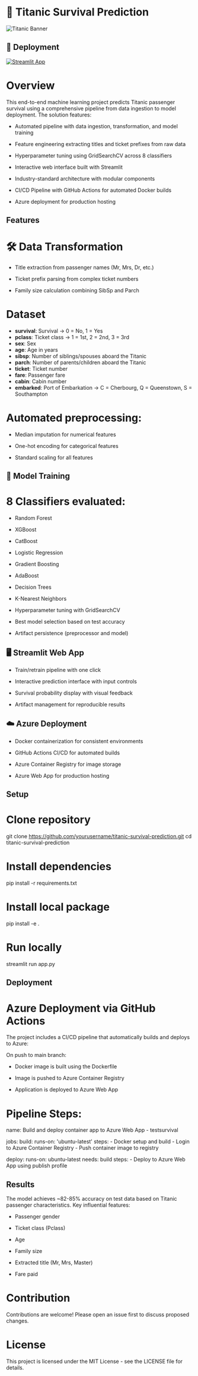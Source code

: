 # 🚢 Titanic Survival Prediction

![Titanic Banner](https://ychef.files.bbci.co.uk/624x351/p0hqh71l.jpg)

## 🔗 Deployment
[![Streamlit App](https://static.streamlit.io/badges/streamlit_badge_black_white.svg)](https://drive.google.com/file/d/1yerVKIuXvvu2JPkuQNGY9H2HAPlrK9bH/view?usp=sharing) 

# Overview
This end-to-end machine learning project predicts Titanic passenger survival using a comprehensive pipeline from data ingestion to model deployment. The solution features:

- Automated pipeline with data ingestion, transformation, and model training

- Feature engineering extracting titles and ticket prefixes from raw data

- Hyperparameter tuning using GridSearchCV across 8 classifiers

- Interactive web interface built with Streamlit

- Industry-standard architecture with modular components

- CI/CD Pipeline with GitHub Actions for automated Docker builds

- Azure deployment for production hosting


## Features

# 🛠️ Data Transformation

- Title extraction from passenger names (Mr, Mrs, Dr, etc.)

- Ticket prefix parsing from complex ticket numbers

- Family size calculation combining SibSp and Parch

# Dataset

- **survival**: Survival → 0 = No, 1 = Yes  
- **pclass**: Ticket class → 1 = 1st, 2 = 2nd, 3 = 3rd  
- **sex**: Sex  
- **age**: Age in years  
- **sibsp**: Number of siblings/spouses aboard the Titanic  
- **parch**: Number of parents/children aboard the Titanic  
- **ticket**: Ticket number  
- **fare**: Passenger fare  
- **cabin**: Cabin number  
- **embarked**: Port of Embarkation → C = Cherbourg, Q = Queenstown, S = Southampton 

# Automated preprocessing:

- Median imputation for numerical features

- One-hot encoding for categorical features

- Standard scaling for all features


## 🤖 Model Training
# 8 Classifiers evaluated:

- Random Forest

- XGBoost

- CatBoost

- Logistic Regression

- Gradient Boosting

- AdaBoost

- Decision Trees

- K-Nearest Neighbors

- Hyperparameter tuning with GridSearchCV

- Best model selection based on test accuracy

- Artifact persistence (preprocessor and model)


## 🖥️ Streamlit Web App
- Train/retrain pipeline with one click

- Interactive prediction interface with input controls

- Survival probability display with visual feedback

- Artifact management for reproducible results

## ☁️ Azure Deployment
- Docker containerization for consistent environments

- GitHub Actions CI/CD for automated builds

- Azure Container Registry for image storage

- Azure Web App for production hosting


## Setup

# Clone repository
git clone https://github.com/yourusername/titanic-survival-prediction.git
cd titanic-survival-prediction

# Install dependencies
pip install -r requirements.txt

# Install local package
pip install -e .

# Run locally
streamlit run app.py

## Deployment

# Azure Deployment via GitHub Actions

The project includes a CI/CD pipeline that automatically builds and deploys to Azure:

On push to main branch:

- Docker image is built using the Dockerfile

- Image is pushed to Azure Container Registry

- Application is deployed to Azure Web App

# Pipeline Steps:

name: Build and deploy container app to Azure Web App - testsurvival

jobs:
  build:
    runs-on: 'ubuntu-latest'
    steps:
    - Docker setup and build
    - Login to Azure Container Registry
    - Push container image to registry

  deploy:
    runs-on: ubuntu-latest
    needs: build
    steps:
    - Deploy to Azure Web App using publish profile

## Results

The model achieves ~82-85% accuracy on test data based on Titanic passenger characteristics. Key influential features:

- Passenger gender

- Ticket class (Pclass)

- Age

- Family size

- Extracted title (Mr, Mrs, Master)

- Fare paid

# Contribution

Contributions are welcome! Please open an issue first to discuss proposed changes.

# License

This project is licensed under the MIT License - see the LICENSE file for details.